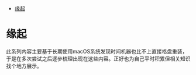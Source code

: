 <!--ts-->
* [缘起](#缘起)

<!-- Created by https://github.com/ekalinin/github-markdown-toc -->
<!-- Added by: runner, at: Sat Jun 11 08:41:37 UTC 2022 -->

<!--te-->
# 缘起

此系列内容主要基于长期使用macOS系统发现时间机器也比不上直接格盘重装，于是在多次尝试之后逐步梳理出现在这些内容。正好也为自己平时积累但相关知识找个地方展示。